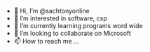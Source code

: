 - 👋 Hi, I’m @sachtonyonline
- 👀 I’m interested in software, csp
- 🌱 I’m currently learning programs word wide
- 💞️ I’m looking to collaborate on Microsoft
- 📫 How to reach me ...

<!---
sachtonyonline/sachtonyonline is a ✨ special ✨ repository because its `README.md` (this file) appears on your GitHub profile.
You can click the Preview link to take a look at your changes.
--->
